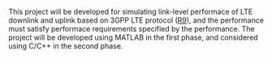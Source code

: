 This project will be developed for simulating link-level performace of LTE downlink and uplink based on 3GPP LTE protocol ([R9](https://code.google.com/p/lte-lls/source/detail?r=9)), and the performance must satisfy performace requirements specified by the performance. The project will be developed using MATLAB in the first phase, and considered using C/C++ in the second phase.